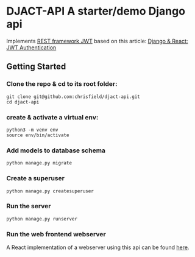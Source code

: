 # DJACT-API A starter/demo Django api

Implements [REST framework JWT](https://jpadilla.github.io/django-rest-framework-jwt/)
based on this article: [Django & React: JWT Authentication](https://medium.com/@dakota.lillie/django-react-jwt-authentication-5015ee00ef9a)

## Getting Started
### Clone the repo & cd to its root folder:
```
git clone git@github.com:chrisfield/djact-api.git
cd djact-api
```

### create & activate a virtual env:
```
python3 -m venv env
source env/bin/activate
```

### Add models to database schema
```
python manage.py migrate
```

### Create a superuser
```
python manage.py createsuperuser
```

### Run the server
```
python manage.py runserver
```

### Run the web frontend webserver
A React implementation of a webserver using this api can be found [here](https://github.com/chrisfield/djact-web).